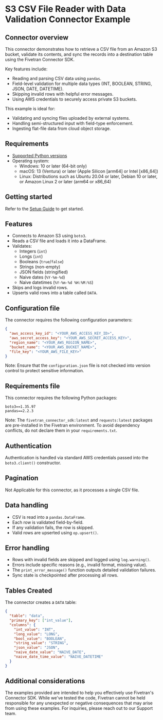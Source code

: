 # S3 CSV File Reader with Data Validation Connector Example

## Connector overview
This connector demonstrates how to retrieve a CSV file from an Amazon S3 bucket, validate its contents, and sync the records into a destination table using the Fivetran Connector SDK.

Key features include:
- Reading and parsing CSV data using `pandas`.
- Field-level validation for multiple data types (INT, BOOLEAN, STRING, JSON, DATE, DATETIME).
- Skipping invalid rows with helpful error messages.
- Using AWS credentials to securely access private S3 buckets.

This example is ideal for:
- Validating and syncing files uploaded by external systems.
- Handling semi-structured input with field-type enforcement.
- Ingesting flat-file data from cloud object storage.


## Requirements
- [Supported Python versions](https://github.com/fivetran/fivetran_connector_sdk/blob/main/README.md#requirements)   
- Operating system:
  - Windows: 10 or later (64-bit only)
  - macOS: 13 (Ventura) or later (Apple Silicon [arm64] or Intel [x86_64])
  - Linux: Distributions such as Ubuntu 20.04 or later, Debian 10 or later, or Amazon Linux 2 or later (arm64 or x86_64)


## Getting started
Refer to the [Setup Guide](https://fivetran.com/docs/connectors/connector-sdk/setup-guide) to get started.


## Features
- Connects to Amazon S3 using `boto3`.
- Reads a CSV file and loads it into a DataFrame.
- Validates:
  - Integers (`int`)
  - Longs (`int`)
  - Booleans (`true`/`false`)
  - Strings (non-empty)
  - JSON fields (stringified)
  - Naive dates (`%Y-%m-%d`)
  - Naive datetimes (`%Y-%m-%d %H:%M:%S`)
- Skips and logs invalid rows.
- Upserts valid rows into a table called `DATA`.


## Configuration file
The connector requires the following configuration parameters:

```json
{
  "aws_access_key_id": "<YOUR_AWS_ACCESS_KEY_ID>",
  "aws_secret_access_key": "<YOUR_AWS_SECRET_ACCESS_KEY>",
  "region_name": "<YOUR_AWS_REGION_NAME>",
  "bucket_name": "<YOUR_AWS_BUCKET_NAME>",
  "file_key": "<YOUR_AWS_FILE_KEY>"
}
```

Note: Ensure that the `configuration.json` file is not checked into version control to protect sensitive information.


## Requirements file
This connector requires the following Python packages:

```
boto3==1.35.97
pandas==2.2.3
```

Note: The `fivetran_connector_sdk:latest` and `requests:latest` packages are pre-installed in the Fivetran environment. To avoid dependency conflicts, do not declare them in your `requirements.txt`.


## Authentication
Authentication is handled via standard AWS credentials passed into the `boto3.client()` constructor.


## Pagination
Not Applicable for this connector, as it processes a single CSV file.


## Data handling
- CSV is read into a `pandas.DataFrame`.
- Each row is validated field-by-field.
- If any validation fails, the row is skipped.
- Valid rows are upserted using `op.upsert()`.


## Error handling
- Rows with invalid fields are skipped and logged using `log.warning()`.
- Errors include specific reasons (e.g., invalid format, missing value).
- The `print_error_message()` function outputs detailed validation failures.
- Sync state is checkpointed after processing all rows.


## Tables Created
The connector creates a `DATA` table:

```json
{
  "table": "data",
  "primary_key": ["int_value"],
  "columns": {
    "int_value": "INT",
    "long_value": "LONG",
    "bool_value": "BOOLEAN",
    "string_value": "STRING",
    "json_value": "JSON",
    "naive_date_value": "NAIVE_DATE",
    "naive_date_time_value": "NAIVE_DATETIME"
  }
}
```


## Additional considerations
The examples provided are intended to help you effectively use Fivetran's Connector SDK. While we've tested the code, Fivetran cannot be held responsible for any unexpected or negative consequences that may arise from using these examples. For inquiries, please reach out to our Support team.